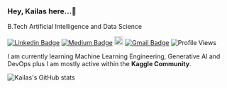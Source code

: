 ### Hey, Kailas here...👋 

B.Tech Artificial Intelligence and Data Science


[![Linkedin Badge](https://img.shields.io/badge/-Linkedin-blue?style=flat-square&logo=Linkedin&logoColor=white&link=https://www.linkedin.com/in/kailas-p-sudheer-6bb244201/)](https://www.linkedin.com/in/kailas-p-sudheer-6bb244201/)    [![Medium Badge](https://img.shields.io/badge/-Medium-black?style=flat-square&logo=Medium&logoColor=white&link=https://medium.com/@kailaspsudheer)](https://medium.com/@kailaspsudheer)      [<img src="https://upload.wikimedia.org/wikipedia/commons/7/7c/Kaggle_logo.png" height="20">](https://www.kaggle.com/kailaspsudheer)   [![Gmail Badge](https://img.shields.io/badge/-gmail.com-c14438?style=flat-square&logo=Gmail&logoColor=white&link=mailto:kailaspsudheer@gmail.com)](mailto:kailaspsudheer@gmail.com)   ![Profile Views](https://komarev.com/ghpvc/?username=kailas711&style=plastic&color=blueviolet)


I am currently learning Machine Learning Engineering, Generative AI and DevOps plus I am mostly active within the **Kaggle Community**.


![Kailas's GitHub stats](https://github-readme-stats.vercel.app/api?username=kailas711&show_icons=true&theme=transparent)


